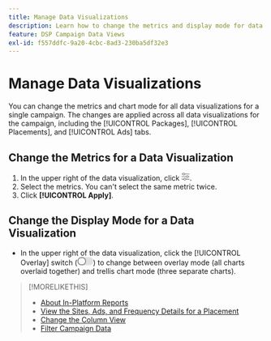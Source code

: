 ```yaml
---
title: Manage Data Visualizations
description: Learn how to change the metrics and display mode for data visualizations.
feature: DSP Campaign Data Views
exl-id: f557ddfc-9a20-4cbc-8ad3-230ba5df32e3
---
```

# Manage Data Visualizations

You can change the metrics and chart mode for all data visualizations for a single campaign. The changes are applied across all data visualizations for the campaign, including the [!UICONTROL Packages], [!UICONTROL Placements], and [!UICONTROL Ads] tabs.

## Change the Metrics for a Data Visualization

1. In the upper right of the data visualization, click ![Settings](/help/dsp/assets/settings-chart.png).
1. Select the metrics.
   You can't select the same metric twice.
1. Click **[!UICONTROL Apply]**.

## Change the Display Mode for a Data Visualization

* In the upper right of the data visualization, click the [!UICONTROL Overlay] switch (![Overlay switch](/help/dsp/assets/overlay.png)) to change between overlay mode (all charts overlaid together) and trellis chart mode (three separate charts).

>[!MORELIKETHIS]
>
>* [About In-Platform Reports](campaign-reports-about.md)
>* [View the Sites, Ads, and Frequency Details for a Placement](placement-details-view.md)
>* [Change the Column View](column-view-change.md)
>* [Filter Campaign Data](campaign-data-filter.md)
